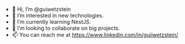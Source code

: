 - 👋 Hi, I’m @guiwetzstein
- 👀 I’m interested in new technologies.
- 🌱 I’m currently learning NestJS.
- 💞️ I’m looking to collaborate on big projects.
- 📫 You can reach me at https://www.linkedin.com/in/guiiwetzstein/

<!---
guiwetzstein/guiwetzstein is a ✨ special ✨ repository because its `README.md` (this file) appears on your GitHub profile.
You can click the Preview link to take a look at your changes.
--->
